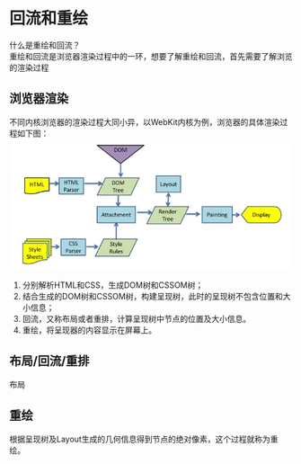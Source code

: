 # 回流和重绘
什么是重绘和回流？  
重绘和回流是浏览器渲染过程中的一环，想要了解重绘和回流，首先需要了解浏览的渲染过程
## 浏览器渲染
不同内核浏览器的渲染过程大同小异，以WebKit内核为例，浏览器的具体渲染过程如下图：
![gpuFlow](../assets/gpuFlow.png)
1. 分别解析HTML和CSS，生成DOM树和CSSOM树；
2. 结合生成的DOM树和CSSOM树，构建呈现树，此时的呈现树不包含位置和大小信息；
3. 回流，又称布局或者重排，计算呈现树中节点的位置及大小信息。
4. 重绘，将呈现器的内容显示在屏幕上。

## 布局/回流/重排
布局

## 重绘
根据呈现树及Layout生成的几何信息得到节点的绝对像素，这个过程就称为重绘。